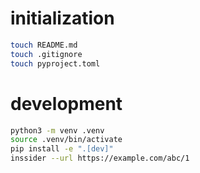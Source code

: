 # initialization

```sh
touch README.md
touch .gitignore
touch pyproject.toml
```

# development

```sh
python3 -m venv .venv
source .venv/bin/activate
pip install -e ".[dev]"
inssider --url https://example.com/abc/1
```
